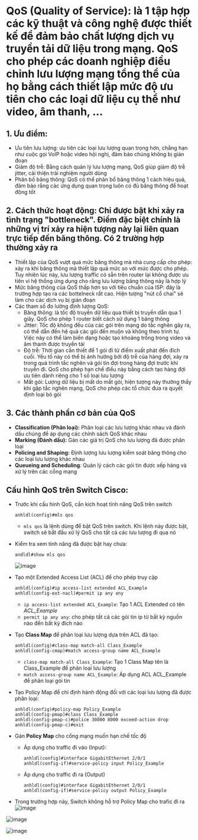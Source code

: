 # QoS (Quality of Service): là 1 tập hợp các kỹ thuật và công nghệ được thiết kế để đảm bảo chất lượng dịch vụ truyền tải dữ liệu trong mạng. QoS cho phép các doanh nghiệp điều chỉnh lưu lượng mạng tổng thể của họ bằng cách thiết lập mức độ ưu tiên cho các loại dữ liệu cụ thể như video, âm thanh, ...
## 1. Ưu điểm:
- Ưu tiên lưu lượng: ưu tiên các loại lưu lượng quan trọng hơn, chẳng hạn như cuộc gọi VoIP hoặc video hội nghị, đảm bảo chúng không bị gián đoạn
- Giảm độ trễ: Bằng cách quản lý lưu lượng mạng, QoS giúp giảm độ trễ jitter, cải thiện trải nghiệm người dùng
- Phân bố băng thông: QoS có thể phân bổ băng thông 1 cách hiệu quả, đảm bảo rằng các ứng dụng quan trọng luôn có đủ băng thông để hoạt động tốt
## 2. Cách thức hoạt động: Chỉ được bật khi xảy ra tình trạng "bottleneck". Điểm đặc biệt chính là những vị trí xảy ra hiện tượng này lại liên quan trực tiếp đến băng thông. Có 2 trường hợp thường xảy ra
- Thiết lập của QoS vượt quá mức băng thông mà nhà cung cấp cho phép: xảy ra khi băng thông mà thiết lập quá mức so với mức được cho phép. Tuy nhiên lúc này, lưu lượng traffic có sẵn trên router lại không được ưu tiên vì hệ thống ứng dụng cho rằng lưu lượng băng thông này là hợp lý
- Mức băng thông của QoS thấp hơn so với tiêu chuẩn của ISP: đây là trường hợp tạo ra các bottelneck rất cao. Hiện tượng "nút cổ chai" sẽ làm cho các dịch vụ bị gián đoạn
- Các tham số đo lường định lượng QoS:
  - Băng thông: là tốc độ truyền dữ liệu qua thiết bị truyền dẫn qua 1 giây. QoS cho phép 1 router biết cách sử dụng 1 băng thông
  - Jitter: Tốc độ không đều của các gói trên mạng do tắc nghẽn gây ra, có thể dẫn đến hệ quả các gói đến muộn và không theo trình tự. Việc này có thể làm biến dạng hoặc tạo khoảng trống trong video và âm thanh được truyền tải
  - Độ trễ: Thời gian cần thiết để 1 gói đi từ điểm xuất phát đến đích cuối. Yếu tố này có thể bị ảnh hưởng bởi độ trễ của hàng đợi, xảy ra trong quá trình tắc nghẽn và gói tin đợi trong hàng đợi trước khi truyền đi. QoS cho phép hạn chế điều này bằng cách tạo hàng đợi ưu tiên dành riêng cho 1 số loại lưu lượng
  - Mất gói: Lượng dữ liệu bị mất do mất gói, hiện tượng này thường thấy khi gặp tắc nghẽn mạng, QoS cho phép các tổ chức đưa ra quyết định loại bỏ gói

## 3. Các thành phần cơ bản của QoS
- **Classification (Phân loại):** Phân loại các lưu lượng khác nhau và đánh dấu chúng để áp dụng các chính sách QoS khác nhau
- **Marking (Đánh dấu):** Gán các giá trị QoS cho lưu lượng đã được phân loại
- **Policing and Shaping:** Định lượng lưu lượng kiểm soát băng thông cho các loại lưu lượng khác nhau
- **Queueing and Scheduling**: Quản lý cách các gói tin được xếp hàng và xử lý trên các cổng mạng

## Cấu hình QoS trên Switch Cisco:
- Trước khi cấu hình QoS, cần kích hoạt tính năng QoS trên switch
  ```
  anhldl(config)#mls qos
  ```
  - `mls qos` là lệnh dùng để bật QoS trên switch. Khi lệnh này được bật, switch sẽ bắt đầu xử lý QoS cho tất cả các lưu lượng đi qua nó
- Kiểm tra xem tính năng đã được bật hay chưa:
  ```
  andldl#show mls qos
  ```
  ![image](https://github.com/user-attachments/assets/60fb5834-78d0-4eb3-ad14-37dbeb60dd61)

- Tạo một Extended Access List (ACL) để cho phép truy cập
  ```
  anhldl(config)#ip access-list extended ACL_Example
  anhldl(config-ext-nacl)#permit ip any any
  ```
  - `ip access-list extended ACL_Example`: Tạo 1 ACL Extended có tên *ACL_Example*
  -  `permit ip any any`: cho phép tất cả các gói tin ip từ bất kỳ nguồn nào đến bất kỳ đích nào
- Tạo **Class Map** để phân loại lưu lượng dựa trên ACL đã tạo:
  ```
  anhldl(config)#class-map match-all Class_Example
  anhldl(config-cmap)#match access-group name ACL_Example
  ```
  - `class-map match-all Class_Example`: Tạo 1 Class Map tên là Class_Example để phân loại lưu lượng
  - `match access-group name ACL_Example`: Áp dụng ACL ACL_Example để phân loại gói tin

- Tạo Policy Map để chỉ định hành động đối với các loại lưu lượng đã được phân loại:
  ```
  anhldl(config)#policy-map Policy_Example
  anhldl(config-pmap)#class Class_Example
  anhldl(config-pmap-c)#police 30000 8000 exceed-action drop
  anhldl(config-pmap-c)#exit
  ```

- Gán **Policy Map** cho cổng mạng muốn hạn chế tốc độ
  - Áp dụng cho traffic đi vào (Input):
    ```
    anhldl(config)#interface GigabitEthernet 2/0/1
    anhldl(config-if)#service-policy input Policy_Example
    ```
  - Áp dụng cho traffic đi ra (Output)
    ```
    anhldl(config)#interface GigabitEthernet 2/0/1
    anhldl(config-if)#service-policy output Policy_Example
    ```
- Trong trường hợp này, Switch không hỗ trợ Policy Map cho trafic đi ra
  ![image](https://github.com/user-attachments/assets/98f931b6-2f7b-4564-ae0c-81e73d3dc1ff)

![image](https://github.com/user-attachments/assets/c34706b3-eba0-4bc2-9f4e-eaf12f4f1839)

![image](https://github.com/user-attachments/assets/df5b1a07-cb6b-4640-9c62-a6c55c2121e4)


